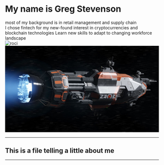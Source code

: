 # My name is Greg Stevenson <br/>
most of my background is in retail management and supply chain </br>
I chose fintech for my new-found interest in cryptocurrencies and blockchain technologies
Learn new skills to adapt to changing workforce landscape <br/>
![roci](https://encrypted-tbn0.gstatic.com/images?q=tbn:ANd9GcTmjtsL3fWdZCUH1dL4lidEC95H-EcJcmblzA&usqp=CAU)
![](images/theroci.jpeg)
___
##  This is a file telling a little about me<br/>
___
### 

